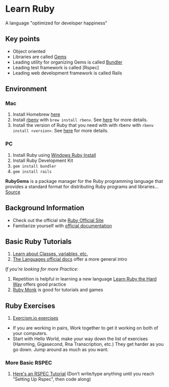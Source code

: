 # Learn Ruby
A language "optimized for developer happiness"

## Key points
- Object oriented
- Libraries are called [Gems](https://rubygems.org/)
- Leading utility for organizing Gems is called [Bundler](http://bundler.io/)
- Leading test framework is called [Rspec]
- Leading web development framework is called Rails

## Environment
### Mac
1. Install Homebrew [here](https://brew.sh/)
2. Install [rbenv](https://github.com/rbenv/rbenv#installation) with `brew install rbenv`. See [here](https://github.com/rbenv/rbenv#homebrew-on-macos) for more details.
3. Install the version of Ruby that you need with with rbenv with `rbenv install <version>`. See [here](https://github.com/rbenv/rbenv#installing-ruby-versions) for more details.

### PC
1. Install Ruby using [Windows Ruby Install](https://rubyinstaller.org/)
2. Install Ruby Development Kit
3. `gem install bundler`
3. `gem install rails`

**RubyGems** is a package manager for the Ruby programming language that provides a standard format for distributing Ruby programs and libraries... [Source](https://en.wikipedia.org/wiki/RubyGems)

## Background Information
- Check out the official site [Ruby Official Site](https://www.ruby-lang.org/en/)
- Familiarize yourself with [official documentation](http://ruby-doc.org/)

## Basic Ruby Tutorials
1. [Learn about Classes, variables, etc.](http://ruby-doc.com/docs/ProgrammingRuby/)
1. [The Languages official docs](https://www.ruby-lang.org/en/documentation/quickstart/) offer a more general intro

*If you're looking for more Practice:*
1. Repetition is helpful in learning a new language [Learn Ruby the Hard Way](https://learnrubythehardway.org/book/) offers good practice
1. [Ruby Monk](https://rubymonk.com/) is good for tutorials and games

## Ruby Exercises

1. [Exercism.io exercises](http://exercism.io/languages/ruby/exercises)
  * If you are working in pairs, Work together to get it working on both of your computers.
  * Start with Hello World, make your way down the list of exercises (Hamming, Gigasecond, Rna Transcription, etc.) They get harder as you go down. Jump around as much as you want.

### More Basic RSPEC
1. [Here's an RSPEC Tutorial](https://semaphoreci.com/community/tutorials/getting-started-with-rspec) (Don’t write/type anything until you reach “Setting Up Rspec”, then code along)
